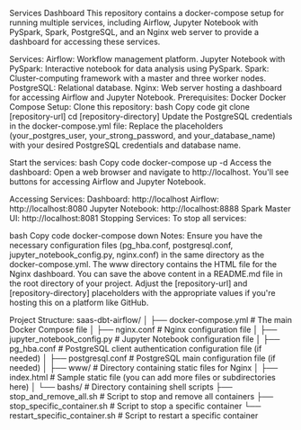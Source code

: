 Services Dashboard
This repository contains a docker-compose setup for running multiple services, including Airflow, Jupyter Notebook with PySpark, Spark, PostgreSQL, and an Nginx web server to provide a dashboard for accessing these services.

Services:
Airflow: Workflow management platform.
Jupyter Notebook with PySpark: Interactive notebook for data analysis using PySpark.
Spark: Cluster-computing framework with a master and three worker nodes.
PostgreSQL: Relational database.
Nginx: Web server hosting a dashboard for accessing Airflow and Jupyter Notebook.
Prerequisites:
Docker
Docker Compose
Setup:
Clone this repository:
bash
Copy code
git clone [repository-url]
cd [repository-directory]
Update the PostgreSQL credentials in the docker-compose.yml file:
Replace the placeholders (your_postgres_user, your_strong_password, and your_database_name) with your desired PostgreSQL credentials and database name.

Start the services:
bash
Copy code
docker-compose up -d
Access the dashboard:
Open a web browser and navigate to http://localhost. You'll see buttons for accessing Airflow and Jupyter Notebook.

Accessing Services:
Dashboard: http://localhost
Airflow: http://localhost:8080
Jupyter Notebook: http://localhost:8888
Spark Master UI: http://localhost:8081
Stopping Services:
To stop all services:

bash
Copy code
docker-compose down
Notes:
Ensure you have the necessary configuration files (pg_hba.conf, postgresql.conf, jupyter_notebook_config.py, nginx.conf) in the same directory as the docker-compose.yml.
The www directory contains the HTML file for the Nginx dashboard.
You can save the above content in a README.md file in the root directory of your project. Adjust the [repository-url] and [repository-directory] placeholders with the appropriate values if you're hosting this on a platform like GitHub.



Project Structure:
saas-dbt-airflow/
│
├── docker-compose.yml               # The main Docker Compose file
│
├── nginx.conf                       # Nginx configuration file
│
├── jupyter_notebook_config.py       # Jupyter Notebook configuration file
│
├── pg_hba.conf                      # PostgreSQL client authentication configuration file (if needed)
│
├── postgresql.conf                  # PostgreSQL main configuration file (if needed)
│
├── www/                             # Directory containing static files for Nginx
│   ├── index.html                   # Sample static file (you can add more files or subdirectories here)
│
└── bashs/                           # Directory containing shell scripts
    ├── stop_and_remove_all.sh       # Script to stop and remove all containers
    ├── stop_specific_container.sh   # Script to stop a specific container
    └── restart_specific_container.sh # Script to restart a specific container
